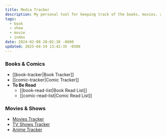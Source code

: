 ```yaml
---
title: Media Tracker
description: My personal tool for keeping track of the books, movies, and shows I’m currently enjoying.
tags:
  - book
  - show
  - movie
  - index
date: 2024-02-08 20:02:38 -0600
updated: 2025-04-19 13:42:35 -0500
---
```


### Books & Comics

* [[book-tracker|Book Tracker]]
* [[comic-tracker|Comic Tracker]]
* **To Be Read**
	* [[book-read-list|Book Read List]]
	* [[comic-read-list|Comic Read List]]

### Movies & Shows

- [Movies Tracker](https://simkl.com/7153272/movies/completed/)
- [TV Shows Tracker](https://simkl.com/7153272/tv/completed/)
- [Anime Tracker](https://simkl.com/7153272/anime/completed/)
